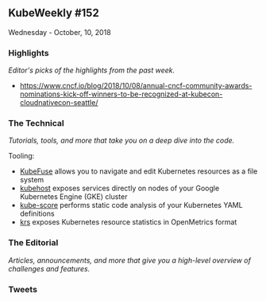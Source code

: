 ## KubeWeekly #152
Wednesday - October, 10, 2018 

### Highlights
_Editor's picks of the highlights from the past week._

- https://www.cncf.io/blog/2018/10/08/annual-cncf-community-awards-nominations-kick-off-winners-to-be-recognized-at-kubecon-cloudnativecon-seattle/

### The Technical
_Tutorials, tools, and more that take you on a deep dive into the code._

Tooling:

- [KubeFuse](https://github.com/opencredo/KubeFuse) allows you to navigate and edit Kubernetes resources as a file system
- [kubehost](https://github.com/GoogleContainerTools/kubehost) exposes services directly on nodes of your Google Kubernetes Engine (GKE) cluster
- [kube-score](https://github.com/zegl/kube-score) performs static code analysis of your Kubernetes YAML definitions
- [krs](https://github.com/mhausenblas/krs) exposes Kubernetes resource statistics in OpenMetrics format


### The Editorial 
_Articles, announcements, and more that give you a high-level overview of challenges and features._


### Tweets 
